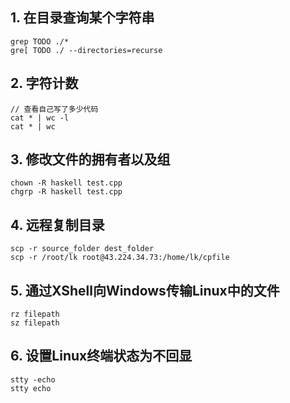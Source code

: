 ## 1. 在目录查询某个字符串
  ```
  grep TODO ./*
  gre[ TODO ./ --directories=recurse
  ```

## 2. 字符计数
  ```
  // 查看自己写了多少代码
  cat * | wc -l
  cat * | wc
  ```
  
## 3. 修改文件的拥有者以及组
  ```
  chown -R haskell test.cpp
  chgrp -R haskell test.cpp
  ```

## 4. 远程复制目录
  ```
  scp -r source_folder dest_folder
  scp -r /root/lk root@43.224.34.73:/home/lk/cpfile
  ```

## 5. 通过XShell向Windows传输Linux中的文件
  ```
  rz filepath
  sz filepath
  ```

## 6. 设置Linux终端状态为不回显
  ```
  stty -echo
  stty echo
  ```
